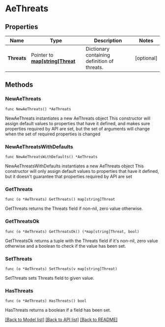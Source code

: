 # AeThreats

## Properties

Name | Type | Description | Notes
------------ | ------------- | ------------- | -------------
**Threats** | Pointer to [**map[string]Threat**](Threat.md) | Dictionary containing definition of threats. | [optional] 

## Methods

### NewAeThreats

`func NewAeThreats() *AeThreats`

NewAeThreats instantiates a new AeThreats object
This constructor will assign default values to properties that have it defined,
and makes sure properties required by API are set, but the set of arguments
will change when the set of required properties is changed

### NewAeThreatsWithDefaults

`func NewAeThreatsWithDefaults() *AeThreats`

NewAeThreatsWithDefaults instantiates a new AeThreats object
This constructor will only assign default values to properties that have it defined,
but it doesn't guarantee that properties required by API are set

### GetThreats

`func (o *AeThreats) GetThreats() map[string]Threat`

GetThreats returns the Threats field if non-nil, zero value otherwise.

### GetThreatsOk

`func (o *AeThreats) GetThreatsOk() (*map[string]Threat, bool)`

GetThreatsOk returns a tuple with the Threats field if it's non-nil, zero value otherwise
and a boolean to check if the value has been set.

### SetThreats

`func (o *AeThreats) SetThreats(v map[string]Threat)`

SetThreats sets Threats field to given value.

### HasThreats

`func (o *AeThreats) HasThreats() bool`

HasThreats returns a boolean if a field has been set.


[[Back to Model list]](../README.md#documentation-for-models) [[Back to API list]](../README.md#documentation-for-api-endpoints) [[Back to README]](../README.md)


